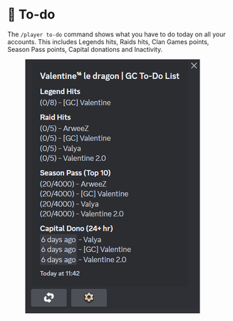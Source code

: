 # 🤔 To-do

The `/player to-do` command shows what you have to do today on all your accounts. This includes Legends hits, Raids hits, Clan Games points, Season Pass points, Capital donations and Inactivity.

<figure><img src="../.gitbook/assets/image (99).png" alt=""><figcaption></figcaption></figure>
